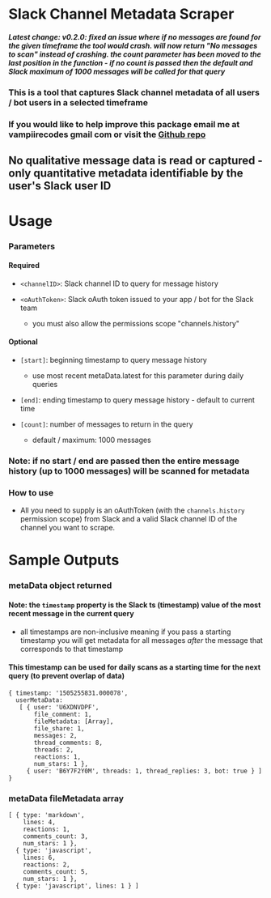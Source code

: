 # Slack Channel Metadata Scraper

##### Latest change: v0.2.0: fixed an issue where if no messages are found for the given timeframe the tool would crash. will now return "No messages to scan" instead of crashing. the count parameter has been moved to the last position in the function - if no count is passed then the default and Slack maximum of 1000 messages will be called for that query

### This is a tool that captures Slack channel metadata of all users / bot users in a selected timeframe

### If you would like to help improve this package email me at vampiirecodes gmail com or visit the [Github repo](https://github.com/the-vampiire/slackMetadataScraper)

## **No qualitative message data is read or captured** - only quantitative metadata identifiable by the user's Slack user ID

# Usage
### Parameters 
#### Required
- `<channelID>`: Slack channel ID to query for message history

- `<oAuthToken>`: Slack oAuth token issued to your app / bot for the Slack team
    - you must also allow the permissions scope "channels.history"

#### Optional
- `[start]`: beginning timestamp to query message history
    - use most recent metaData.latest for this parameter during daily queries

- `[end]`: ending timestamp to query message history - default to current time

- `[count]`: number of messages to return in the query
    - default / maximum: 1000 messages

### Note: if no start / end are passed then the entire message history (up to 1000 messages) will be scanned for metadata

### How to use

- All you need to supply is an oAuthToken (with the `channels.history` permission scope) from Slack and a valid Slack channel ID of the channel you want to scrape.


# Sample Outputs

### metaData object returned

#### Note: the `timestamp` property is the Slack ts (timestamp) value of the most recent message in the current query
- all timestamps are non-inclusive meaning if you pass a starting timestamp you will get metadata for all messages _after_ the message that corresponds to that timestamp

#### This timestamp can be used for daily scans as a starting time for the next query (to prevent overlap of data)

```
{ timestamp: '1505255831.000078',
  userMetaData: 
   [ { user: 'U6XDNVDPF',
       file_comment: 1,
       fileMetadata: [Array],
       file_share: 1,
       messages: 2,
       thread_comments: 8,
       threads: 2,
       reactions: 1,
       num_stars: 1 },
     { user: 'B6Y7F2Y0M', threads: 1, thread_replies: 3, bot: true } ] }
```

### metaData fileMetadata array

```
[ { type: 'markdown',
    lines: 4,
    reactions: 1,
    comments_count: 3,
    num_stars: 1 },
  { type: 'javascript',
    lines: 6,
    reactions: 2,
    comments_count: 5,
    num_stars: 1 },
  { type: 'javascript', lines: 1 } ]
```